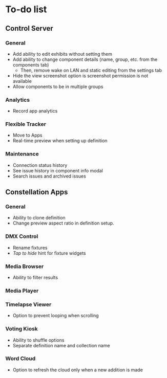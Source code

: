 # To-do list

## Control Server

### General
- Add ability to edit exhibits without setting them
- Add ability to change component details (name, group, etc. from the components tab)
  - Then, remove wake on LAN and static editing from the settings tab
- Hide the view screenshot option is screenshot permission is not available
- Allow components to be in multiple groups

### Analytics
- Record app analytics

### Flexible Tracker
- Move to Apps
- Real-time preview when setting up definition

### Maintenance
- Connection status history
- See issue history in component info modal
- Search issues and archived issues

## Constellation Apps

### General
- Ability to clone definition 
- Change preview aspect ratio in definition setup.

### DMX Control
- Rename fixtures
- *Tap to hide* hint for fixture widgets

### Media Browser
- Ability to filter results

### Media Player

### Timelapse Viewer
- Option to prevent looping when scrolling

### Voting Kiosk
- Ability to shuffle options
- Separate definition name and collection name

### Word Cloud
- Option to refresh the cloud only when a new addition is made